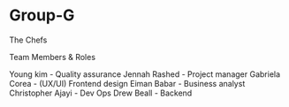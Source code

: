 # Group-G

The Chefs

Team Members & Roles

Young kim          - Quality assurance 
Jennah Rashed      - Project manager 
Gabriela Corea     - (UX/UI) Frontend design
Eiman Babar        - Business analyst
Christopher Ajayi  - Dev Ops
Drew Beall         - Backend 





